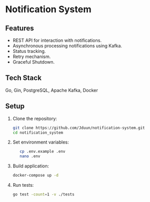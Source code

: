 # Notification System

## Features
- REST API for interaction with notifications.  
- Asynchronous processing notifications using Kafka.
- Status tracking.
- Retry mechanism.
- Graceful Shutdown.

## Tech Stack
Go, Gin, PostgreSQL, Apache Kafka, Docker

## Setup
1. Clone the repository:
   ```bash
   git clone https://github.com/Jduun/notification-system.git
   cd notification_system
   ```

2. Set environment variables:
   ```bash
      cp .env.example .env
      nano .env
   ```

3. Build application:
   ```bash
   docker-compose up -d
   ```
4. Run tests:
   ```bash
   go test -count=1 -v ./tests
   ```
